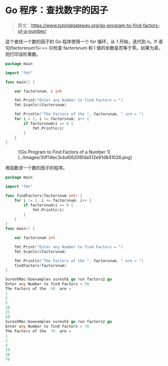 # Go 程序：查找数字的因子

> 原文：<https://www.tutorialgateway.org/go-program-to-find-factors-of-a-number/>

这个查找一个数的因子的 Go 程序使用一个 for 循环，从 1 开始，迭代到 n。If 语句(factorsnum%i == 0)检查 factorsnum 和 I 值的余数是否等于零。如果为真，则打印该阶乘数。

```go
package main

import "fmt"

func main() {

    var factorsnum, i int

    fmt.Print("Enter any Number to find Factors = ")
    fmt.Scanln(&factorsnum)

    fmt.Println("The Factors of the ", factorsnum, " are = ")
    for i = 1; i <= factorsnum; i++ {
        if factorsnum%i == 0 {
            fmt.Println(i)
        }
    }
}
```

<figure class="wp-block-image size-large">![Go Program to Find Factors of a Number 1](../Images/30f14bc3cbd06206fda512e91d841026.png)</figure>

用函数求一个数的因子的程序。

```go
package main

import "fmt"

func findFactors(factorsnum int) {
    for i := 1; i <= factorsnum; i++ {
        if factorsnum%i == 0 {
            fmt.Println(i)
        }
    }
}
func main() {

    var factorsnum int

    fmt.Print("Enter any Number to find Factors = ")
    fmt.Scanln(&factorsnum)

    fmt.Println("The Factors of the ", factorsnum, " are = ")
    findFactors(factorsnum)
}
```

```go
SureshMac:Goexamples suresh$ go run factors2.go
Enter any Number to find Factors = 50
The Factors of the  50  are = 
1
2
5
10
25
50
SureshMac:Goexamples suresh$ go run factors2.go
Enter any Number to find Factors = 76
The Factors of the  76  are = 
1
2
4
19
38
76
```